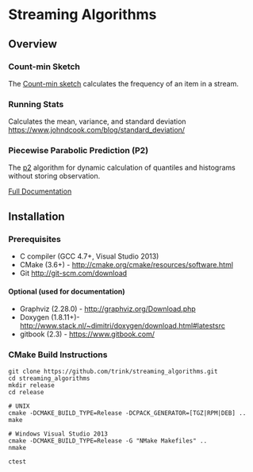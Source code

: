 # Streaming Algorithms

## Overview

### Count-min Sketch
The [Count-min sketch](https://en.wikipedia.org/wiki/Count%E2%80%93min_sketch)
calculates the frequency of an item in a stream.

### Running Stats
Calculates the mean, variance, and standard deviation
https://www.johndcook.com/blog/standard_deviation/

### Piecewise Parabolic Prediction (P2)
The [p2](http://www.cs.wustl.edu/~jain/papers/ftp/psqr.pdf) algorithm for
dynamic calculation of quantiles and histograms without storing observation.

[Full Documentation](http://trink.github.io/streaming_algorithms)

## Installation

### Prerequisites
* C compiler (GCC 4.7+, Visual Studio 2013)
* CMake (3.6+) - http://cmake.org/cmake/resources/software.html
* Git http://git-scm.com/download

#### Optional (used for documentation)
* Graphviz (2.28.0) - http://graphviz.org/Download.php
* Doxygen (1.8.11+)- http://www.stack.nl/~dimitri/doxygen/download.html#latestsrc
* gitbook (2.3) - https://www.gitbook.com/

### CMake Build Instructions

    git clone https://github.com/trink/streaming_algorithms.git
    cd streaming_algorithms
    mkdir release
    cd release

    # UNIX
    cmake -DCMAKE_BUILD_TYPE=Release -DCPACK_GENERATOR=[TGZ|RPM|DEB] ..
    make

    # Windows Visual Studio 2013
    cmake -DCMAKE_BUILD_TYPE=Release -G "NMake Makefiles" ..
    nmake

    ctest
